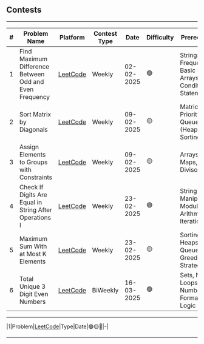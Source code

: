 ## Contests

---

| **#** | **Problem Name** | **Platform**       | **Contest Type** | **Date**       | **Difficulty** | **Prerequisites** |
| ----- | ---------------- | ------------------ | ---------- | -------------- | -------------- | ----------------- |
|1|Find Maximum Difference Between Odd and Even Frequency|[LeetCode](./find_max_difference_between_odd_even_frequency/)|Weekly|02-02-2025|🟢|Strings, Frequency, Basic Math, Arrays, Conditional Statements.|
|2|Sort Matrix by Diagonals|[LeetCode](./sort-matrix-by-diagonals/)|Weekly|09-02-2025|🟡|Matrices, Priority Queues (Heaps), Sorting|
|3|Assign Elements to Groups with Constraints|[LeetCode](./assign-elements-to-groups-with-constraints/)|Weekly|09-02-2025|🟡|Arrays, Hash Maps, Divisors|
|4|Check If Digits Are Equal in String After Operations I|[LeetCode](./check-if-digits-are-equal-in-string-after-operation-I/)|Weekly|23-02-2025|🟢|String Manipulation, Modulo Arithmetic, Iteration|
|5|Maximum Sum With at Most K Elements|[LeetCode](./maximum-sum-with-at-most-k-elements/)|Weekly|23-02-2025|🟡|Sorting, Heaps/Priority Queue, Greedy Strategy|
|6|Total Unique 3 Digit Even Numbers|[LeetCode](./total_unique_3_digit_even_numbers)|BiWeekly|16-03-2025|🟢|Sets, Nested Loops, Basic Number Formation Logic|
---

|1|Problem|[LeetCode](file_link)|Type|Date|🟢🟡🔴|-|

---
